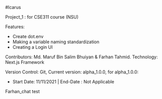 #Icarus

Project_1 : for CSE311 course (NSU)

Features:
  * Create dot.env 
  * Making a variable naming standardization
  * Creating a Login UI

Contributors: Md. Maruf Bin Salim Bhuiyan & Farhan Tahmid.
Technology: Next.js Framework

Version Control: Git,
Current version: alpha_1.0.0,
for alpha_1.0.0: 
  * Start Date: 11/11/2021 |  End-Date : Not Applicable


Farhan_chat test